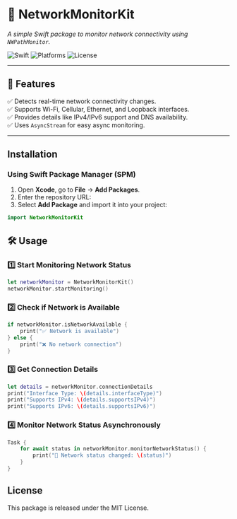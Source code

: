 # 📡 NetworkMonitorKit
*A simple Swift package to monitor network connectivity using `NWPathMonitor`.*  

![Swift](https://img.shields.io/badge/Swift-5.0-orange.svg)
![Platforms](https://img.shields.io/badge/platforms-iOS%20|%20macOS%20|%20tvOS%20|%20watchOS-blue)
![License](https://img.shields.io/badge/license-MIT-green)

---

## 📌 Features
✅ Detects real-time network connectivity changes.  
✅ Supports Wi-Fi, Cellular, Ethernet, and Loopback interfaces.  
✅ Provides details like IPv4/IPv6 support and DNS availability.  
✅ Uses `AsyncStream` for easy async monitoring.  

---

## Installation

### Using Swift Package Manager (SPM)
1. Open **Xcode**, go to **File** → **Add Packages**.  
2. Enter the repository URL:
3. Select **Add Package** and import it into your project:  
```swift
import NetworkMonitorKit
```
## 🛠️ Usage

### 1️⃣ Start Monitoring Network Status
```swift
let networkMonitor = NetworkMonitorKit()
networkMonitor.startMonitoring()
```

### 2️⃣ Check if Network is Available
```swift
if networkMonitor.isNetworkAvailable {
    print("✅ Network is available")
} else {
    print("❌ No network connection")
}
```

### 3️⃣ Get Connection Details
```swift
let details = networkMonitor.connectionDetails
print("Interface Type: \(details.interfaceType)")
print("Supports IPv4: \(details.supportsIPv4)")
print("Supports IPv6: \(details.supportsIPv6)")
```

### 4️⃣ Monitor Network Status Asynchronously
```swift
Task {
    for await status in networkMonitor.monitorNetworkStatus() {
        print("🔄 Network status changed: \(status)")
    }
}
```

## License
This package is released under the MIT License.

